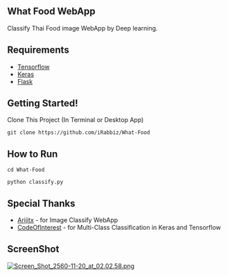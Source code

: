 ## What Food WebApp
Classify Thai Food image WebApp by Deep learning.

## Requirements
* [Tensorflow](https://www.tensorflow.org)
* [Keras](https://keras.io/)
* [Flask](http://flask.pocoo.org/)

## Getting Started!
Clone This Project (In Terminal or Desktop App)
```
git clone https://github.com/iRabbiz/What-Food
```

## How to Run
```
cd What-Food
```

```
python classify.py
```

## Special Thanks
* [Arijitx](https://github.com/arijitx/learning-deep-learning-/tree/master/Examples/img_classifier_webapp) - for Image Classify WebApp
* [CodeOfInterest](http://www.codesofinterest.com/2017/08/bottleneck-features-multi-class-classification-keras.html) - for Multi-Class Classification in Keras and Tensorflow

## ScreenShot
[![Screen_Shot_2560-11-20_at_02.02.58.png](https://s18.postimg.org/xgizbegjd/Screen_Shot_2560-11-20_at_02.02.58.png)](https://postimg.org/image/m46dtm7ud/)
